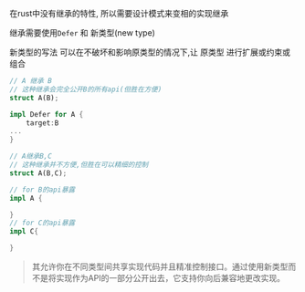 
在rust中没有继承的特性, 所以需要设计模式来变相的实现继承

继承需要使用`Defer` 和 新类型(new type)

新类型的写法 可以在不破坏和影响原类型的情况下,让 原类型 进行扩展或约束或组合

```rust
// A 继承 B
// 这种继承会完全公开B的所有api(但胜在方便)
struct A(B);

impl Defer for A {
	target:B
...
}
```

```rust
// A继承B,C
// 这种继承并不方便,但胜在可以精细的控制
struct A(B,C);

// for B的api暴露
impl A {

}
// for C的api暴露
impl C{

}
```


> 其允许你在不同类型间共享实现代码并且精准控制接口。通过使用新类型而不是将实现作为API的一部分公开出去，它支持你向后兼容地更改实现。

